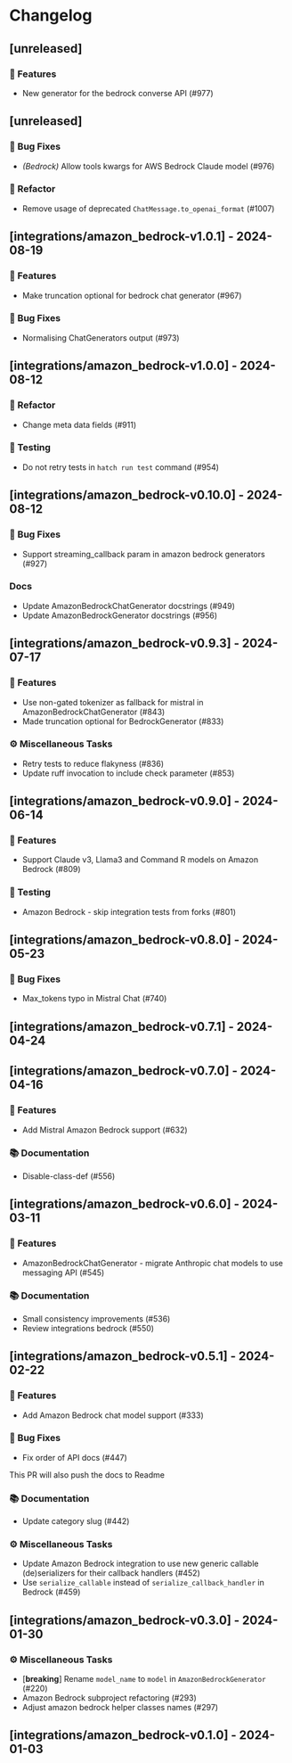 # Changelog

## [unreleased]

### 🚀 Features

- New generator for the bedrock converse API (#977)

## [unreleased]

### 🐛 Bug Fixes

- *(Bedrock)* Allow tools kwargs for AWS Bedrock Claude model (#976)

### 🚜 Refactor

- Remove usage of deprecated `ChatMessage.to_openai_format` (#1007)

## [integrations/amazon_bedrock-v1.0.1] - 2024-08-19

### 🚀 Features

- Make truncation optional for bedrock chat generator (#967)

### 🐛 Bug Fixes

- Normalising ChatGenerators output (#973)

## [integrations/amazon_bedrock-v1.0.0] - 2024-08-12

### 🚜 Refactor

- Change meta data fields (#911)

### 🧪 Testing

- Do not retry tests in `hatch run test` command (#954)

## [integrations/amazon_bedrock-v0.10.0] - 2024-08-12

### 🐛 Bug Fixes

- Support streaming_callback param in amazon bedrock generators (#927)

### Docs

- Update AmazonBedrockChatGenerator docstrings (#949)
- Update AmazonBedrockGenerator docstrings (#956)

## [integrations/amazon_bedrock-v0.9.3] - 2024-07-17

### 🚀 Features

- Use non-gated tokenizer as fallback for mistral in AmazonBedrockChatGenerator (#843)
- Made truncation optional for BedrockGenerator (#833)

### ⚙️ Miscellaneous Tasks

- Retry tests to reduce flakyness (#836)
- Update ruff invocation to include check parameter (#853)

## [integrations/amazon_bedrock-v0.9.0] - 2024-06-14

### 🚀 Features

- Support Claude v3, Llama3 and Command R models on Amazon Bedrock (#809)

### 🧪 Testing

- Amazon Bedrock - skip integration tests from forks (#801)

## [integrations/amazon_bedrock-v0.8.0] - 2024-05-23

### 🐛 Bug Fixes

- Max_tokens typo in Mistral Chat (#740)

## [integrations/amazon_bedrock-v0.7.1] - 2024-04-24

## [integrations/amazon_bedrock-v0.7.0] - 2024-04-16

### 🚀 Features

- Add Mistral Amazon Bedrock support  (#632)

### 📚 Documentation

- Disable-class-def (#556)

## [integrations/amazon_bedrock-v0.6.0] - 2024-03-11

### 🚀 Features

- AmazonBedrockChatGenerator - migrate Anthropic chat models to use messaging API (#545)

### 📚 Documentation

- Small consistency improvements (#536)
- Review integrations bedrock (#550)

## [integrations/amazon_bedrock-v0.5.1] - 2024-02-22

### 🚀 Features

- Add Amazon Bedrock chat model support (#333)

### 🐛 Bug Fixes

- Fix order of API docs (#447)

This PR will also push the docs to Readme

### 📚 Documentation

- Update category slug (#442)

### ⚙️ Miscellaneous Tasks

- Update Amazon Bedrock integration to use new generic callable (de)serializers for their callback handlers (#452)
- Use `serialize_callable` instead of `serialize_callback_handler` in Bedrock (#459)

## [integrations/amazon_bedrock-v0.3.0] - 2024-01-30

### ⚙️ Miscellaneous Tasks

- [**breaking**] Rename `model_name` to `model` in `AmazonBedrockGenerator` (#220)
- Amazon Bedrock subproject refactoring (#293)
- Adjust amazon bedrock helper classes names (#297)

## [integrations/amazon_bedrock-v0.1.0] - 2024-01-03

<!-- generated by git-cliff -->
